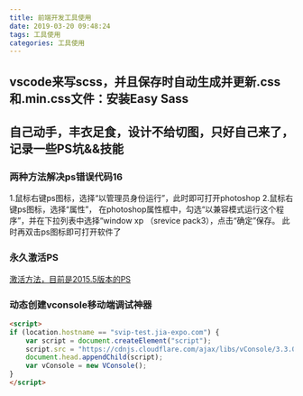 ```yaml
---
title: 前端开发工具使用
date: 2019-03-20 09:48:24
tags: 工具使用
categories: 工具使用
---
```

## vscode来写scss，并且保存时自动生成并更新.css和.min.css文件：安装Easy Sass

## 自己动手，丰衣足食，设计不给切图，只好自己来了，记录一些PS坑&&技能

### 两种方法解决ps错误代码16
1.鼠标右键ps图标，选择“以管理员身份运行”，此时即可打开photoshop
2.鼠标右键ps图标，选择“属性”，
在photoshop属性框中，勾选“以兼容模式运行这个程序”，并在下拉列表中选择“window xp （srevice  pack3），点击“确定”保存。
此时再双击ps图标即可打开软件了

### 永久激活PS
[激活方法，目前是2015.5版本的PS](https://www.3d66.com/softhtml/softsetup_376.html)

### 动态创建vconsole移动端调试神器
```html
<script>
if (location.hostname == "svip-test.jia-expo.com") {
    var script = document.createElement("script");
    script.src = "https://cdnjs.cloudflare.com/ajax/libs/vConsole/3.3.0/vconsole.min.js";
    document.head.appendChild(script);
    var vConsole = new VConsole();
}
</script>
```
